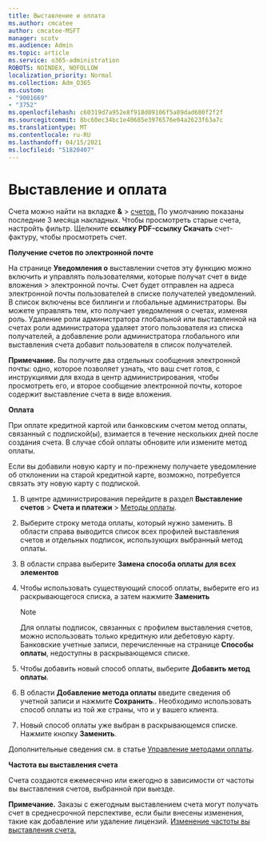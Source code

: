 ```yaml
---
title: Выставление и оплата
ms.author: cmcatee
author: cmcatee-MSFT
manager: scotv
ms.audience: Admin
ms.topic: article
ms.service: o365-administration
ROBOTS: NOINDEX, NOFOLLOW
localization_priority: Normal
ms.collection: Adm_O365
ms.custom:
- "9001669"
- "3752"
ms.openlocfilehash: c60319d7a952e8f918d09106f5a89dad680f2f2f
ms.sourcegitcommit: 8bc60ec34bc1e40685e3976576e04a2623f63a7c
ms.translationtype: MT
ms.contentlocale: ru-RU
ms.lasthandoff: 04/15/2021
ms.locfileid: "51820407"
---
```

# <a name="billing-and-payment"></a>Выставление и оплата

Счета можно найти на вкладке **&**  >  [счетов.](https://go.microsoft.com/fwlink/p/?linkid=848039)  По умолчанию показаны последние 3 месяца накладных.  Чтобы просмотреть старые счета, настройть фильтр.  Щелкните **ссылку PDF-ссылку Скачать** счет-фактуру, чтобы просмотреть счет.

**Получение счетов по электронной почте**

На странице **Уведомления о** выставлении счетов эту функцию можно включить и управлять пользователями, которые получат счет в виде вложения  >  [](https://go.microsoft.com/fwlink/p/?linkid=853212) электронной почты.  Счет будет отправлен на адреса электронной почты пользователей в списке получателей уведомлений. В список включены все биллинги и глобальные администраторы.  Вы можете управлять тем, кто получает уведомления о счетах, изменяя роль.  Удаление роли администратора глобальной или выставленной на счетах роли администратора удаляет этого пользователя из списка получателей, а добавление роли администратора глобального или выставления счета добавит пользователя в список получателей.

**Примечание.** Вы получите два отдельных сообщения электронной почты: одно, которое позволяет узнать, что ваш счет готов, с инструкциями для входа в центр администрирования, чтобы просмотреть его, и второе сообщение электронной почты, которое содержит выставление счета в виде вложения.

**Оплата**

При оплате кредитной картой или банковским счетом метод оплаты, связанный с подпиской(ы), взимается в течение нескольких дней после создания счета. В случае сбой оплаты обновите или измените метод оплаты.

Если вы добавили новую карту и по-прежнему получаете уведомление об отклонении на старой кредитной карте, возможно, потребуется связать эту новую карту с подпиской.

1. В центре администрирования перейдите в раздел **Выставление счетов** > **Счета и платежи** > [Методы оплаты](https://go.microsoft.com/fwlink/p/?linkid=2018806).

2. Выберите строку метода оплаты, который нужно заменить. В области справа выводится список всех профилей выставления счетов и отдельных подписок, использующих выбранный метод оплаты.

3. В области справа выберите **Замена способа оплаты для всех элементов**

4. Чтобы использовать существующий способ оплаты, выберите его из раскрывающегося списка, а затем нажмите **Заменить**

    > [!NOTE]
    > Для оплаты подписок, связанных с профилем выставления счетов, можно использовать только кредитную или дебетовую карту. Банковские учетные записи, перечисленные на странице **Способы оплаты**, недоступны в раскрывающемся списке.

5. Чтобы добавить новый способ оплаты, выберите **Добавить метод оплаты**.

6. В области **Добавление метода оплаты** введите сведения об учетной записи и нажмите **Сохранить**.. Необходимо использовать способ оплаты из той же страны, что и у вашего клиента.

7. Новый способ оплаты уже выбран в раскрывающемся списке. Нажмите кнопку **Заменить**.

Дополнительные сведения см. в статье [Управление методами оплаты](https://docs.microsoft.com/microsoft-365/commerce/billing-and-payments/manage-payment-methods).

**Частота вы выставления счета**

Счета создаются ежемесячно или ежегодно в зависимости от частоты вы выставления счетов, выбранной при выезде.  

**Примечание.** Заказы с ежегодным выставлением счета могут получать счет в среднесрочной перспективе, если были внесены изменения, такие как добавление или удаление лицензий. [Изменение частоты вы выставления счета.](https://docs.microsoft.com/microsoft-365/commerce/billing-and-payments/change-payment-frequency)
